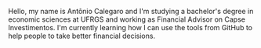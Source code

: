 Hello, my name is Antônio Calegaro and I'm studying a bachelor's degree in economic sciences at UFRGS and working as Financial Advisor on Capse Investimentos.
I'm currently learning how I can use the tools from GitHub to help people to take better financial decisions.
<!--
**tonimshow/tonimshow** is a ✨ _special_ ✨ repository because its `README.md` (this file) appears on your GitHub profile.

Here are some ideas to get you started:

- 🔭 I’m currently working on ...
- 🌱 I’m currently learning ...
- 👯 I’m looking to collaborate on ...
- 🤔 I’m looking for help with ...
- 💬 Ask me about ...
- 📫 How to reach me: ...
- 😄 Pronouns: ...
- ⚡ Fun fact: ...
-->
